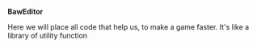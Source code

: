 **BawEditor**

Here we will place all code that help us, to make a game faster.
It's like a library of utility function